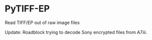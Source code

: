 # PyTIFF-EP
Read TIFF/EP out of raw image files

Update: Roadblock trying to decode Sony encrypted files from A7iii. 
